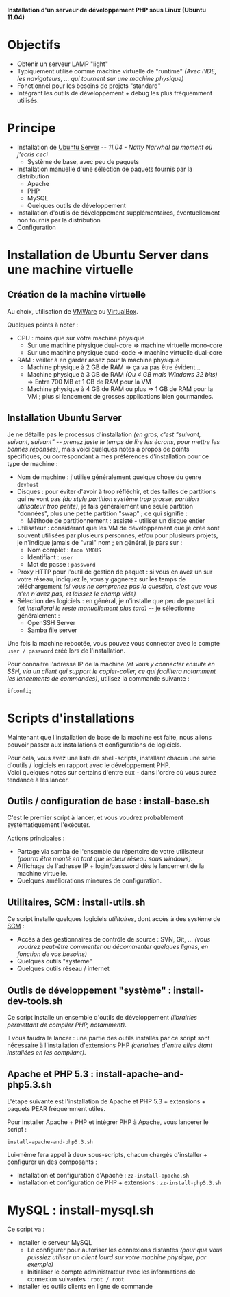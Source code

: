**Installation d'un serveur de développement PHP sous Linux (Ubuntu 11.04)**

# Objectifs #

* Obtenir un serveur LAMP "light"
* Typiquement utilisé comme machine virtuelle de "runtime" *(Avec l'IDE, les navigateurs, ... qui tournent sur une machine physique)*
* Fonctionnel pour les besoins de projets "standard"
* Intégrant les outils de développement + debug les plus fréquemment utilisés.


# Principe #

* Installation de [Ubuntu Server](http://www.ubuntu.com/download/server/download) -- *11.04 - Natty Narwhal au moment où j'écris ceci*
  * Système de base, avec peu de paquets
* Installation manuelle d'une sélection de paquets fournis par la distribution
  * Apache
  * PHP
  * MySQL
  * Quelques outils de développement
* Installation d'outils de développement supplémentaires, éventuellement non fournis par la distribution
* Configuration


# Installation de Ubuntu Server dans une machine virtuelle #

## Création de la machine virtuelle ##

Au choix, utilisation de [VMWare](http://www.vmware.com/products/player/) ou [VirtualBox](http://www.virtualbox.org/).

Quelques points à noter :

* CPU : moins que sur votre machine physique
  * Sur une machine physique dual-core => machine virtuelle mono-core
  * Sur une machine physique quad-code => machine virtuelle dual-core
* RAM : veiller à en garder assez pour la machine physique
  * Machine physique à 2 GB de RAM => ça va pas être évident...
  * Machine physique à 3 GB de RAM *(Ou 4 GB mais Windows 32 bits)* => Entre 700 MB et 1 GB de RAM pour la VM
  * Machine physique à 4 GB de RAM ou plus => 1 GB de RAM pour la VM ; plus si lancement de grosses applications bien gourmandes.


## Installation Ubuntu Server ##

Je ne détaille pas le processus d'installation *(en gros, c'est "suivant, suivant, suivant" -- prenez juste le temps de lire les écrans, pour mettre les bonnes réponses)*, mais voici quelques notes à propos de points spécifiques, ou correspondant à mes préférences d'installation pour ce type de machine :

* Nom de machine : j'utilise généralement quelque chose du genre `devhost`
* Disques : pour éviter d'avoir à trop réfléchir, et des tailles de partitions qui ne vont pas *(du style partition système trop grosse, partition utilisateur trop petite)*, je fais généralement une seule partition "données", plus une petite partition "swap" ; ce qui signifie :
  * Méthode de partitionnement : assisté - utiliser un disque entier
* Utilisateur : considérant que les VM de développement que je crée sont souvent utilisées par plusieurs personnes, et/ou pour plusieurs projets, je n'indique jamais de "vrai" nom ; en général, je pars sur :
  * Nom complet : `Anon YMOUS`
  * Identifiant : `user`
  * Mot de passe : `password`
* Proxy HTTP pour l'outil de gestion de paquet : si vous en avez un sur votre réseau, indiquez le, vous y gagnerez sur les temps de téléchargement *(si vous ne comprenez pas la question, c'est que vous n'en n'avez pas, et laissez le champ vide)*
* Sélection des logiciels : en général, je n'installe que peu de paquet ici *(et installerai le reste manuellement plus tard)* -- je sélectionne généralement :
  * OpenSSH Server
  * Samba file server

Une fois la machine rebootée, vous pouvez vous connecter avec le compte `user / password` créé lors de l'installation.


Pour connaitre l'adresse IP de la machine *(et vous y connecter ensuite en SSH, via un client qui support le copier-coller, ce qui facilitera notamment les lancements de commandes)*, utilisez la commande suivante :

    ifconfig


# Scripts d'installations #

Maintenant que l'installation de base de la machine est faite, nous allons pouvoir passer aux installations et configurations de logiciels.

Pour cela, vous avez une liste de shell-scripts, installant chacun une série d'outils / logiciels en rapport avec le développement PHP.
<br>Voici quelques notes sur certains d'entre eux - dans l'ordre où vous aurez tendance à les lancer.


## Outils / configuration de base : install-base.sh  ##

C'est le premier script à lancer, et vous voudrez probablement systématiquement l'exécuter.

Actions principales :
* Partage via samba de l'ensemble du répertoire de votre utilisateur *(pourra être monté en tant que lecteur réseau sous windows)*.
* Affichage de l'adresse IP + login/password dès le lancement de la machine virtuelle.
* Quelques améliorations mineures de configuration.


## Utilitaires, SCM : install-utils.sh ##

Ce script installe quelques logiciels *utilitaires*, dont accès à des système de [SCM](http://en.wikipedia.org/wiki/Source_Code_Management) :
* Accès à des gestionnaires de contrôle de source : SVN, Git, ... *(vous voudrez peut-être commenter ou décommenter quelques lignes, en fonction de vos besoins)*
* Quelques outils "système"
* Quelques outils réseau / internet


## Outils de développement "système" : install-dev-tools.sh ##

Ce script installe un ensemble d'outils de développement *(librairies permettant de compiler PHP, notamment)*.

Il vous faudra le lancer : une partie des outils installés par ce script sont nécessaire à l'installation d'extensions PHP *(certaines d'entre elles étant installées en les compilant)*.


## Apache et PHP 5.3 : install-apache-and-php5.3.sh ##

L'étape suivante est l'installation de Apache et PHP 5.3 + extensions + paquets PEAR fréquemment utiles.

Pour installer Apache + PHP et intégrer PHP à Apache, vous lancerer le script :

    install-apache-and-php5.3.sh

Lui-même fera appel à deux sous-scripts, chacun chargés d'installer + configurer un des composants :

* Installation et configuration d'Apache : `zz-install-apache.sh`
* Installation et configuration de PHP + extensions : `zz-install-php5.3.sh`


# MySQL : install-mysql.sh ##

Ce script va :
* Installer le serveur MySQL
  * Le configurer pour autoriser les connexions distantes *(pour que vous puissiez utiliser un client lourd sur votre machine physique, par exemple)*
  * Initialiser le compte administrateur avec les informations de connexion suivantes : `root / root`
* Installer les outils clients en ligne de commande













